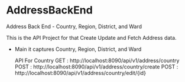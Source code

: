 # AddressBackEnd
Address Back End - Country, Region, District, and Ward

This is the API Project for that Create Update and Fetch Address data. 

- Main it captures Country, Region, District, and Ward

  API For Country
    GET  : http://localhost:8090/api/v1/address/country
    POST : http://localhost:8090/api/v1/address/country/create
    POST : http://localhost:8090/api/v1/address/country/edit/{id}

